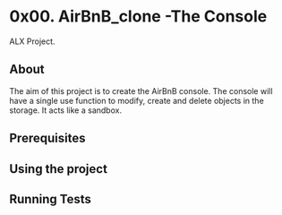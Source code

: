 # 0x00. AirBnB_clone -The Console

ALX Project.

## About

The aim of this project is to create the AirBnB console.
The console will have a single use function to modify, create and delete objects in the storage. It acts like a sandbox.

## Prerequisites

## Using the project

## Running Tests

